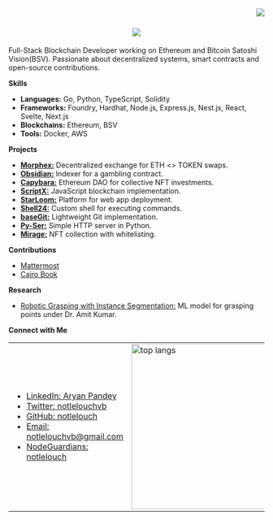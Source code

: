 <img align="right" src="https://visitor-badge.laobi.icu/badge?page_id=notlelouch.notlelouch" />

<h1 align="center">
    <img src="https://readme-typing-svg.herokuapp.com/?font=Righteous&size=35&center=true&vCenter=true&width=500&height=70&duration=4000&lines=Yo,+it's+Aryan!;+Code+so+good,+it's+criminal" />
</h1>

<p>Full-Stack Blockchain Developer working on Ethereum and Bitcoin Satoshi Vision(BSV). Passionate about decentralized systems, smart contracts and open-source contributions.</p>

<strong>Skills</strong>
<br>
<ul>
  <li><strong>Languages:</strong> Go, Python, TypeScript, Solidity</li>
  <li><strong>Frameworks:</strong> Foundry, Hardhat, Node.js, Express.js, Nest.js, React, Svelte, Next.js</li>
  <li><strong>Blockchains:</strong> Ethereum, BSV</li>
  <li><strong>Tools:</strong> Docker, AWS</li>
</ul>

<strong>Projects</strong>
<ul>
  <li><a href="https://github.com/notlelouch/Morphex"><strong>Morphex:</strong></a> Decentralized exchange for ETH <> TOKEN swaps.</li>
  <li><a href="https://github.com/notlelouch/Obsidian"><strong>Obsidian:</strong></a> Indexer for a gambling contract.</li>
  <li><a href="https://github.com/notlelouch/Capybara"><strong>Capybara:</strong></a> Ethereum DAO for collective NFT investments.</li>
  <li><a href="https://github.com/notlelouch/ScriptX"><strong>ScriptX:</strong></a> JavaScript blockchain implementation.</li>
  <li><a href="https://github.com/notlelouch/StarLoom"><strong>StarLoom:</strong></a> Platform for web app deployment.</li>
  <li><a href="https://github.com/notlelouch/Shell24"><strong>Shell24:</strong></a> Custom shell for executing commands.</li>
  <li><a href="https://github.com/notlelouch/baseGit"><strong>baseGit:</strong></a> Lightweight Git implementation.</li>
  <li><a href="https://github.com/notlelouch/Py-Ser"><strong>Py-Ser:</strong></a> Simple HTTP server in Python.</li>
  <li><a href="https://github.com/notlelouch/mirage"><strong>Mirage:</strong></a> NFT collection with whitelisting.</li>
</ul>

<strong>Contributions</strong>
<ul>
  <li><a href="https://github.com/mattermost/mattermost">Mattermost</a></li>
  <li><a href="https://github.com/cairo-book/cairo-book">Cairo Book</a></li>
</ul>

<strong>Research</strong>
<ul>
  <li><a href="https://github.com/notlelouch/Robotic-Grasping-with-Instance-Segmentation">Robotic Grasping with Instance Segmentation:</a> ML model for grasping points under Dr. Amit Kumar.</li>
</ul>

<strong>Connect with Me</strong>
<table>
  <tr>
    <td>
      <ul>
        <li><a href="https://www.linkedin.com/">LinkedIn: Aryan Pandey</a></li>
        <li><a href="https://twitter.com/notlelouchvb">Twitter: notlelouchvb</a></li>
        <li><a href="https://github.com/notlelouch">GitHub: notlelouch</a></li>
        <li><a href="mailto:notlelouchvb@gmail.com">Email: notlelouchvb@gmail.com</a></li>
        <li><a href="https://nodeguardians.io/character/notlelouch">NodeGuardians: notlelouch</a></li>
      </ul>
    </td>
    <td>
      <img width=325 align="center" src="https://github-readme-stats.vercel.app/api/top-langs/?username=notlelouch&theme=gotham&show_icons=true&hide_border=false&layout=compact&hide=jupyter%20notebook" alt="top langs" />
    </td>
  </tr>
</table>








<!-- <h3 align="center">Crafting next-gen web experiences & dApps</h3>

<br/>

<div align="center">
 
 🔭 I’m currently working on **smart contracts**
 
 🌱 I’m currently learning **Go**

💬 We can chat about **Full-Stack, BlockChain...or anything [here](https://github.com/notlelouch/notlelouch/issues)**

 </div>
 
<div align="center"> 
  <a href="mailto:notlelouchvb@gmail.com">
    <img src="https://img.shields.io/badge/Gmail-333333?style=for-the-badge&logo=gmail&logoColor=red" />
   <a href="https://www.instagram.com/_aryanpandey_/">
    <img src="https://img.shields.io/badge/Instagram-E4405F?style=for-the-badge&logo=instagram&logoColor=white" />
   </a>
  </a>
  <a href="https://twitter.com/notlelouchvb" target="_blank">
    <img src="https://img.shields.io/badge/X-000000?style=for-the-badge&logo=x&logoColor=white" />
  </a>

</div>

 <hr/>
 
<h2 align="center"> Languages-Frameworks-Tools </h2>
<div style="text-align: center;">
    <img src="https://skillicons.dev/icons?i=css,bootstrap,html,react,svelte,vscode,github,git,gitlab,figma,tailwind,netlify,npm,anaconda,bash,arch,linux,apple,matlab,docker,ipfs,nodejs,python,javascript,typescript,express,mongodb,redis,nextjs,mysql,postman,replit,yarn,aws,solidity,go,wagmi,rainbowkit,viem,hardhat,foundry,metamask" style="display: inline-block"/>
<hr>
<h2 align="center"> Stats </h2>
<div align=center>
  <img width=390 src="https://github-readme-streak-stats.herokuapp.com/?user=notlelouch&theme=gotham&hide_border=false" alt="streak stats"/>    
  <img width=390 src="https://github-readme-stats.vercel.app/api?username=notlelouch&theme=gotham&show_icons=true&hide_border=false&count_private=true" alt="readme stats" />
  <br/>
  <img width=325 align="center" src="https://github-readme-stats.vercel.app/api/top-langs/?username=notlelouch&theme=gotham&show_icons=true&hide_border=false&layout=compact&hide=jupyter%20notebook" alt="top langs" />
</div>
</hr> -->
